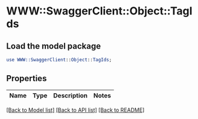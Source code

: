 # WWW::SwaggerClient::Object::TagIds

## Load the model package
```perl
use WWW::SwaggerClient::Object::TagIds;
```

## Properties
Name | Type | Description | Notes
------------ | ------------- | ------------- | -------------

[[Back to Model list]](../README.md#documentation-for-models) [[Back to API list]](../README.md#documentation-for-api-endpoints) [[Back to README]](../README.md)


